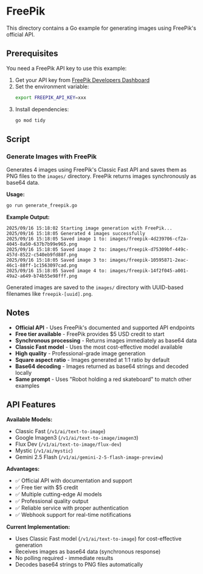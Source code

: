 # FreePik

This directory contains a Go example for generating images using FreePik's official API.

## Prerequisites

You need a FreePik API key to use this example:

1. Get your API key from [FreePik Developers Dashboard](https://www.freepik.com/developers/dashboard/api-key)
2. Set the environment variable:
   ```bash
   export FREEPIK_API_KEY=xxx
   ```
3. Install dependencies:
   ```bash
   go mod tidy
   ```

## Script

### Generate Images with FreePik
Generates 4 images using FreePik's Classic Fast API and saves them as PNG files to the `images/` directory. FreePik returns images synchronously as base64 data.

**Usage:**
```bash
go run generate_freepik.go
```

**Example Output:**
```
2025/09/16 15:18:02 Starting image generation with FreePik...
2025/09/16 15:18:05 Generated 4 images successfully
2025/09/16 15:18:05 Saved image 1 to: images/freepik-4d239706-cf2a-4045-8a50-637b7b99e965.png
2025/09/16 15:18:05 Saved image 2 to: images/freepik-d75309bf-449c-457d-8522-c540eb9fd88f.png
2025/09/16 15:18:05 Saved image 3 to: images/freepik-10595871-2eac-46c1-88ff-1c1563097cad.png
2025/09/16 15:18:05 Saved image 4 to: images/freepik-14f2f045-a001-49a2-a649-b74b55e98fff.png
```

Generated images are saved to the `images/` directory with UUID-based filenames like `freepik-[uuid].png`.

## Notes

- **Official API** - Uses FreePik's documented and supported API endpoints
- **Free tier available** - FreePik provides $5 USD credit to start
- **Synchronous processing** - Returns images immediately as base64 data
- **Classic Fast model** - Uses the most cost-effective model available
- **High quality** - Professional-grade image generation
- **Square aspect ratio** - Images generated at 1:1 ratio by default
- **Base64 decoding** - Images returned as base64 strings and decoded locally
- **Same prompt** - Uses "Robot holding a red skateboard" to match other examples

## API Features

**Available Models:**
- Classic Fast (`/v1/ai/text-to-image`)
- Google Imagen3 (`/v1/ai/text-to-image/imagen3`)
- Flux Dev (`/v1/ai/text-to-image/flux-dev`)
- Mystic (`/v1/ai/mystic`)
- Gemini 2.5 Flash (`/v1/ai/gemini-2-5-flash-image-preview`)

**Advantages:**
- ✅ Official API with documentation and support
- ✅ Free tier with $5 credit
- ✅ Multiple cutting-edge AI models
- ✅ Professional quality output
- ✅ Reliable service with proper authentication
- ✅ Webhook support for real-time notifications

**Current Implementation:**
- Uses Classic Fast model (`/v1/ai/text-to-image`) for cost-effective generation
- Receives images as base64 data (synchronous response)
- No polling required - immediate results
- Decodes base64 strings to PNG files automatically